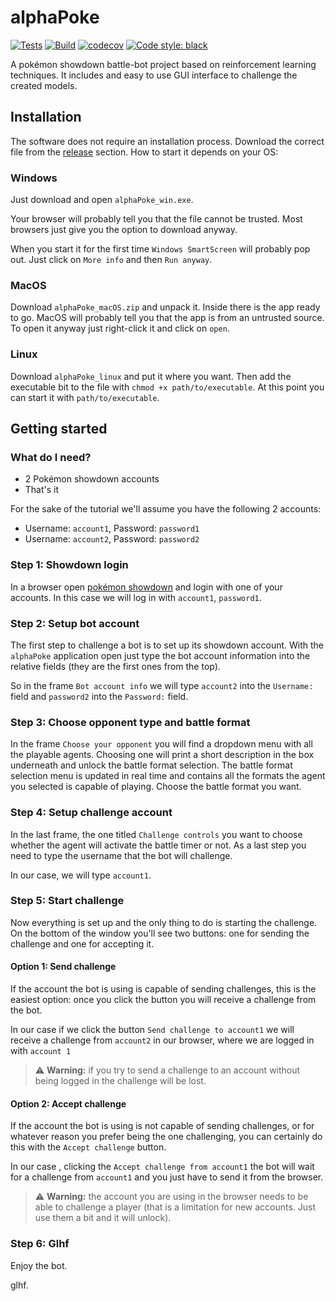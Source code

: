 # alphaPoke
[![Tests](https://github.com/MatteoH2O1999/alphaPoke/actions/workflows/test_workflow.yml/badge.svg)](https://github.com/MatteoH2O1999/alphaPoke/actions/workflows/test_workflow.yml)
[![Build](https://github.com/MatteoH2O1999/alphaPoke/actions/workflows/build_workflow.yml/badge.svg)](https://github.com/MatteoH2O1999/alphaPoke/actions/workflows/build_workflow.yml)
[![codecov](https://codecov.io/gh/MatteoH2O1999/alphaPoke/branch/main/graph/badge.svg?token=21UL1WOUAC)](https://codecov.io/gh/MatteoH2O1999/alphaPoke)
[![Code style: black](https://img.shields.io/badge/code%20style-black-000000.svg)](https://github.com/psf/black)

A pokémon showdown battle-bot project based on reinforcement learning techniques.
It includes and easy to use GUI interface to challenge the created models.

## Installation
The software does not require an installation process.
Download the correct file from the [release](https://github.com/MatteoH2O1999/alphaPoke/releases) section.
How to start it depends on your OS:

### Windows
Just download and open `alphaPoke_win.exe`.

Your browser will probably tell you that the file cannot be trusted.
Most browsers just give you the option to download anyway.

When you start it for the first time `Windows SmartScreen` will probably pop out.
Just click on `More info` and then `Run anyway`.

### MacOS
Download `alphaPoke_macOS.zip` and unpack it.
Inside there is the app ready to go.
MacOS will probably tell you that the app is from an untrusted source.
To open it anyway just right-click it and click on `open`.

### Linux
Download `alphaPoke_linux` and put it where you want.
Then add the executable bit to the file with `chmod +x path/to/executable`. 
At this point you can start it with `path/to/executable`.

## Getting started

### What do I need?

- 2 Pokémon showdown accounts
- That's it

For the sake of the tutorial we'll assume you have the following 2 accounts:
- Username: `account1`, Password: `password1`
- Username: `account2`, Password: `password2`

### Step 1: Showdown login
In a browser open [pokémon showdown](https://play.pokemonshowdown.com/) and login with one of your accounts.
In this case we will log in with `account1`, `password1`.

### Step 2: Setup bot account
The first step to challenge a bot is to set up its showdown account.
With the `alphaPoke` application open just type the bot account information into the relative fields (they are the first ones from the top).

So in the frame `Bot account info` we will type `account2` into the `Username:` field and `password2` into the `Password:` field.

### Step 3: Choose opponent type and battle format
In the frame `Choose your opponent` you will find a dropdown menu with all the playable agents.
Choosing one will print a short description in the box underneath and unlock the battle format selection.
The battle format selection menu is updated in real time and contains all the formats the agent you selected is capable of playing.
Choose the battle format you want.

### Step 4: Setup challenge account
In the last frame, the one titled `Challenge controls` you want to choose whether the agent will activate the battle timer or not.
As a last step you need to type the username that the bot will challenge.

In our case, we will type `account1`.

### Step 5: Start challenge
Now everything is set up and the only thing to do is starting the challenge.
On the bottom of the window you'll see two buttons: one for sending the challenge and one for accepting it.

#### Option 1: Send challenge
If the account the bot is using is capable of sending challenges, this is the easiest option:
once you click the button you will receive a challenge from the bot.

In our case if we click the button `Send challenge to account1` we will receive a challenge from `account2` in our browser, where we are logged in with `account 1`

> :warning: **Warning:** if you try to send a challenge to an account without being logged in the challenge will be lost.

#### Option 2: Accept challenge
If the account the bot is using is not capable of sending challenges, or for whatever reason you prefer being the one challenging,
you can certainly do this with the `Accept challenge` button.

In our case , clicking the `Accept challenge from account1` the bot will wait for a challenge from `account1` and you just have to send it from the browser.

> :warning: **Warning:** the account you are using in the browser needs to be able to challenge a player (that is a limitation for new accounts. Just use them a bit and it will unlock).

### Step 6: Glhf
Enjoy the bot.

glhf.
